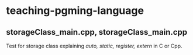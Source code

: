 # teaching-pgming-language
## storageClass_main.cpp, storageClass_main.cpp
Test for storage class explaining *auto, static, register, extern* in C or Cpp.
